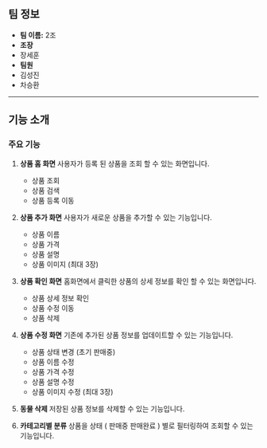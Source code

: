 ## 팀 정보
- **팀 이름:**
  2조
- **조장**
- 장세훈
- **팀원**
- 김성진
- 차승환
---

## 기능 소개

### 주요 기능
1. **상품 홈 화면**
   사용자가 등록 된 상품을 조회 할 수 있는 화면입니다.
   - 상품 조회
   - 상품 검색
   - 상품 등록 이동
     
2. **상품 추가 화면**
   사용자가 새로운 상품을 추가할 수 있는 기능입니다.
   - 상품 이름
   - 상품 가격
   - 상품 설명
   - 상품 이미지 (최대 3장)

3. **상품 확인 화면**
   홈화면에서 클릭한 상품의 상세 정보를 확인 할 수 있는 화면입니다.
   - 상품 상세 정보 확인
   - 상품 수정 이동
   - 상품 삭제 

3. **상품 수정 화면**
   기존에 추가된 상품 정보를 업데이트할 수 있는 기능입니다.
   - 상품 상태 변경 (초기 판매중)
   - 상품 이름 수정
   - 상품 가격 수정
   - 상품 설명 수정
   - 상품 이미지 수정 (최대 3장)

4. **동물 삭제**
   저장된 상품 정보를 삭제할 수 있는 기능입니다.

5. **카테고리별 분류**
   상품을 상태 ( 판매중 판매완료 ) 별로 필터링하여 조회할 수 있는 기능입니다.
